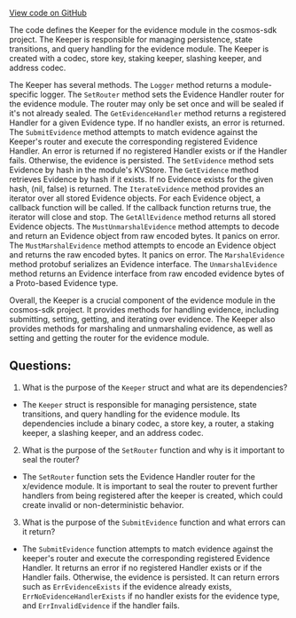 [View code on GitHub](https://github.com/cosmos/cosmos-sdk/blob/main/x/evidence/keeper/keeper.go)

The code defines the Keeper for the evidence module in the cosmos-sdk project. The Keeper is responsible for managing persistence, state transitions, and query handling for the evidence module. The Keeper is created with a codec, store key, staking keeper, slashing keeper, and address codec. 

The Keeper has several methods. The `Logger` method returns a module-specific logger. The `SetRouter` method sets the Evidence Handler router for the evidence module. The router may only be set once and will be sealed if it's not already sealed. The `GetEvidenceHandler` method returns a registered Handler for a given Evidence type. If no handler exists, an error is returned. The `SubmitEvidence` method attempts to match evidence against the Keeper's router and execute the corresponding registered Evidence Handler. An error is returned if no registered Handler exists or if the Handler fails. Otherwise, the evidence is persisted. The `SetEvidence` method sets Evidence by hash in the module's KVStore. The `GetEvidence` method retrieves Evidence by hash if it exists. If no Evidence exists for the given hash, (nil, false) is returned. The `IterateEvidence` method provides an iterator over all stored Evidence objects. For each Evidence object, a callback function will be called. If the callback function returns true, the iterator will close and stop. The `GetAllEvidence` method returns all stored Evidence objects. The `MustUnmarshalEvidence` method attempts to decode and return an Evidence object from raw encoded bytes. It panics on error. The `MustMarshalEvidence` method attempts to encode an Evidence object and returns the raw encoded bytes. It panics on error. The `MarshalEvidence` method protobuf serializes an Evidence interface. The `UnmarshalEvidence` method returns an Evidence interface from raw encoded evidence bytes of a Proto-based Evidence type.

Overall, the Keeper is a crucial component of the evidence module in the cosmos-sdk project. It provides methods for handling evidence, including submitting, setting, getting, and iterating over evidence. The Keeper also provides methods for marshaling and unmarshaling evidence, as well as setting and getting the router for the evidence module.
## Questions: 
 1. What is the purpose of the `Keeper` struct and what are its dependencies?
- The `Keeper` struct is responsible for managing persistence, state transitions, and query handling for the evidence module. Its dependencies include a binary codec, a store key, a router, a staking keeper, a slashing keeper, and an address codec.

2. What is the purpose of the `SetRouter` function and why is it important to seal the router?
- The `SetRouter` function sets the Evidence Handler router for the x/evidence module. It is important to seal the router to prevent further handlers from being registered after the keeper is created, which could create invalid or non-deterministic behavior.

3. What is the purpose of the `SubmitEvidence` function and what errors can it return?
- The `SubmitEvidence` function attempts to match evidence against the keeper's router and execute the corresponding registered Evidence Handler. It returns an error if no registered Handler exists or if the Handler fails. Otherwise, the evidence is persisted. It can return errors such as `ErrEvidenceExists` if the evidence already exists, `ErrNoEvidenceHandlerExists` if no handler exists for the evidence type, and `ErrInvalidEvidence` if the handler fails.
